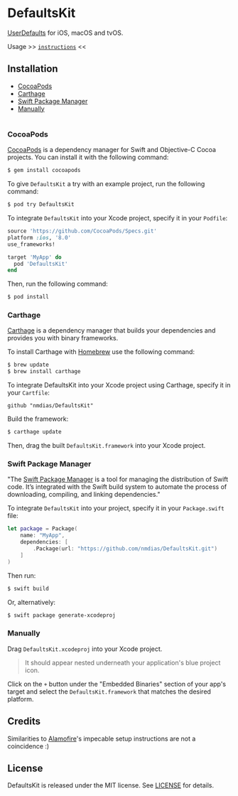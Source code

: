 
# DefaultsKit

[UserDefaults](https://developer.apple.com/documentation/foundation/userdefaults) for iOS, macOS and tvOS.

Usage >> [`instructions`](https://github.com/nmdias/DefaultsKit/blob/master/README.md) <<

## Installation
- [CocoaPods](#cocoapods)
- [Carthage](#carthage)
- [Swift Package Manager](#swift-package-manager)
- [Manually](#manually)

# 

### CocoaPods

[CocoaPods](http://cocoapods.org) is a dependency manager for Swift and Objective-C Cocoa projects. You can install it with the following command:

```bash
$ gem install cocoapods
```

To give `DefaultsKit` a try with an example project, run the following command: 

```bash
$ pod try DefaultsKit
```

To integrate `DefaultsKit` into your Xcode project, specify it in your `Podfile`:

```ruby
source 'https://github.com/CocoaPods/Specs.git'
platform :ios, '8.0'
use_frameworks!

target 'MyApp' do
  pod 'DefaultsKit'
end
```

Then, run the following command:

```bash
$ pod install
```

### Carthage

[Carthage](https://github.com/Carthage/Carthage) is a dependency manager that builds your dependencies and provides you with binary frameworks.

To install Carthage with [Homebrew](http://brew.sh/) use the following command:

```bash
$ brew update
$ brew install carthage
```
To integrate DefaultsKit into your Xcode project using Carthage, specify it in your `Cartfile`:

```ogdl
github "nmdias/DefaultsKit"
```
Build the framework:

```bash
$ carthage update
```
Then, drag the built `DefaultsKit.framework` into your Xcode project.

### Swift Package Manager

"The [Swift Package Manager](https://swift.org/package-manager/) is a tool for managing the distribution of Swift code. It’s integrated with the Swift build system to automate the process of downloading, compiling, and linking dependencies."

To integrate `DefaultsKit` into your project, specify it in your `Package.swift` file:

```swift
let package = Package(
    name: "MyApp",
    dependencies: [
        .Package(url: "https://github.com/nmdias/DefaultsKit.git")
    ]
)
```

Then run:

```bash
$ swift build
```

Or, alternatively:

```bash
$ swift package generate-xcodeproj
```

### Manually

Drag `DefaultsKit.xcodeproj` into your Xcode project.

 > It should appear nested underneath your application's blue project icon.
 
Click on the `+` button under the "Embedded Binaries" section of your app's target and select the `DefaultsKit.framework` that matches the desired platform.

## Credits
Similarities to [Alamofire](https://github.com/Alamofire/Alamofire)'s impecable setup instructions are not a coincidence :)

## License

DefaultsKit is released under the MIT license. See [LICENSE](https://github.com/nmdias/DefaultsKit/blob/master/LICENSE) for details.



